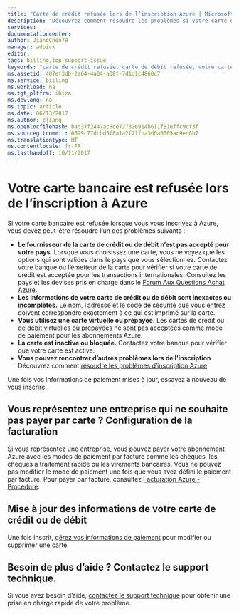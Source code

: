 ```yaml
---
title: "Carte de crédit refusée lors de l’inscription Azure | Microsoft Docs"
description: "Découvrez comment résoudre les problèmes si votre carte de crédit est refusée lorsque vous essayez de vous inscrire à Azure."
services: 
documentationcenter: 
author: JiangChen79
manager: adpick
editor: 
tags: billing,top-support-issue
keywords: "carte de crédit refusée, carte de débit refusée, votre carte de crédit a été refusée, carte de crédit non acceptée"
ms.assetid: 407ef3db-2a64-4a04-a08f-7d1d1c4860c7
ms.service: billing
ms.workload: na
ms.tgt_pltfrm: ibiza
ms.devlang: na
ms.topic: article
ms.date: 06/13/2017
ms.author: cjiang
ms.openlocfilehash: bad37f2447ac8de727326914b611f81effc9cf3f
ms.sourcegitcommit: 6699c77dcbd5f8a1a2f21fba3d0a0005ac9ed6b7
ms.translationtype: HT
ms.contentlocale: fr-FR
ms.lasthandoff: 10/11/2017
---
```

# <a name="your-debit-card-or-credit-card-is-declined-at-azure-sign-up"></a>Votre carte bancaire est refusée lors de l’inscription à Azure
Si votre carte bancaire est refusée lorsque vous vous inscrivez à Azure, vous devez peut-être résoudre l’un des problèmes suivants :

* **Le fournisseur de la carte de crédit ou de débit n’est pas accepté pour votre pays.** Lorsque vous choisissez une carte, vous ne voyez que les options qui sont valides dans le pays que vous sélectionnez. Contactez votre banque ou l’émetteur de la carte pour vérifier si votre carte de crédit est acceptée pour les transactions internationales. Consultez les pays et les devises pris en charge dans le [Forum Aux Questions Achat Azure](https://azure.microsoft.com/pricing/faq/).
* **Les informations de votre carte de crédit ou de débit sont inexactes ou incomplètes.** Le nom, l’adresse et le code de sécurité que vous entrez doivent correspondre exactement à ce qui est imprimé sur la carte.
* **Vous utilisez une carte virtuelle ou prépayée.** Les cartes de crédit ou de débit virtuelles ou prépayées ne sont pas acceptées comme mode de paiement pour les abonnements Azure.
* **La carte est inactive ou bloquée.** Contactez votre banque pour vérifier que votre carte est active.
* **Vous pouvez rencontrer d’autres problèmes lors de l’inscription** Découvrez comment [résoudre les problèmes d’inscription Azure](billing-troubleshoot-azure-sign-up-issues.md).

Une fois vos informations de paiement mises à jour, essayez à nouveau de vous inscrire.

## <a name="representing-a-business-that-doesnt-want-to-pay-by-card-set-up-invoicing"></a>Vous représentez une entreprise qui ne souhaite pas payer par carte ? Configuration de la facturation
Si vous représentez une entreprise, vous pouvez payer votre abonnement Azure avec les modes de paiement par facture comme les chèques, les chèques à traitement rapide ou les virements bancaires. Vous ne pouvez pas modifier le mode de paiement une fois que vous avez défini le paiement par facture. Pour payer par facture, consultez [Facturation Azure - Procédure](https://azure.microsoft.com/pricing/invoicing/).

## <a name="update-your-credit-card-or-debit-card-information"></a>Mise à jour des informations de votre carte de crédit ou de débit
Une fois inscrit, [gérez vos informations de paiement](billing-how-to-change-credit-card.md) pour modifier ou supprimer une carte.

## <a name="need-more-help-contact-support"></a>Besoin de plus d’aide ? Contactez le support technique.
Si vous avez besoin d’aide, [contactez le support technique](https://portal.azure.com/?#blade/Microsoft_Azure_Support/HelpAndSupportBlade) pour obtenir une prise en charge rapide de votre problème.
